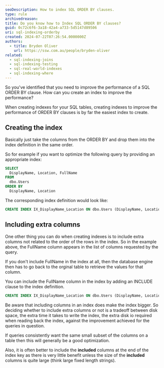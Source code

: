 ```yaml
---
seoDescription: How to index SQL ORDER BY clauses.
type: rule
archivedreason:
title: Do you know how to Index SQL ORDER BY clauses?
guid: 0c72c6f6-3a18-42a4-a733-5d5147d89506
uri: sql-indexing-orderby
created: 2024-07-22T07:26:54.0000000Z
authors:
  - title: Bryden Oliver
    url: https://ssw.com.au/people/bryden-oliver
related:
  - sql-indexing-joins
  - sql-indexing-testing
  - sql-real-world-indexes
  - sql-indexing-where
---
```


So you've identified that you need to improve the performance of a SQL ORDER BY clause. How can you create an index to improve the performance?

<!--endintro-->

When creating indexes for your SQL tables, creating indexes to improve the performance of ORDER BY clauses is by far the easiest index to create.

## Creating the index

Basically just take the columns from the ORDER BY and drop them into the index definition in the same order.

So for example if you want to optimize the following query by providing an appropriate index:

```sql
SELECT
  DisplayName, Location, FullName
FROM
  dbo.Users
ORDER BY
  DisplayName, Location
```

The corresponding index definition would look like:

```sql
CREATE INDEX IX_DisplayName_Location ON dbo.Users (DisplayName, Location)
```

## Including extra columns

One other thing you can do when creating indexes is to include extra columns not related to the order of the rows in the index. So in the example above, the FullName column appears in the list of columns requested by the query.

If you don't include FullName in the index at all, then the database engine then has to go back to the orginal table to retrieve the values for that column.

You can include the FullName column in the index by adding an INCLUDE clause to the index definition.

```sql
CREATE INDEX IX_DisplayName_Location ON dbo.Users (DisplayName, Location) INCLUDE (FullName)
```

Be aware that including columns in an index does make the index bigger. So deciding whether to include extra columns or not is a tradeoff between disk space, the extra time it takes to write the index, the extra disk io required when reading back the index, against the improvement achieved for the queries in question.

If queries consistently want the same small subset of the columns on a table then this will generally be a good optimization.

Also, it is often better to include the **included** columns at the end of the index key as there is very little benefit unless the size of the **included** columns is quite large (think large fixed length strings).
